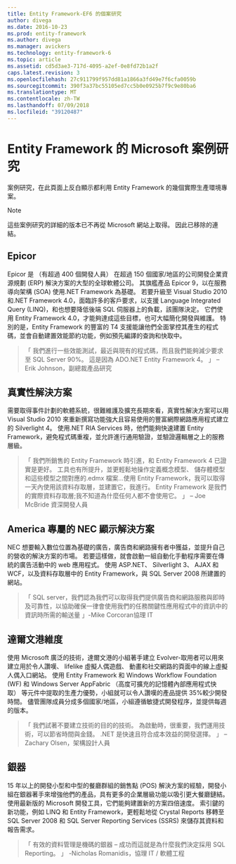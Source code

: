```yaml
---
title: Entity Framework-EF6 的個案研究
author: divega
ms.date: 2016-10-23
ms.prod: entity-framework
ms.author: divega
ms.manager: avickers
ms.technology: entity-framework-6
ms.topic: article
ms.assetid: cd5d3ae3-717d-4095-a2ef-0e8fd72b1a2f
caps.latest.revision: 3
ms.openlocfilehash: 27c911799f957dd81a1866a3fd49e7f6cfa0059b
ms.sourcegitcommit: 390f3a37bc55105ed7cc5b0e0925b7f9c9e80ba6
ms.translationtype: MT
ms.contentlocale: zh-TW
ms.lasthandoff: 07/09/2018
ms.locfileid: "39120487"
---
```

# <a name="microsoft-case-studies-for-entity-framework"></a>Entity Framework 的 Microsoft 案例研究
案例研究，在此頁面上反白顯示都利用 Entity Framework 的幾個實際生產環境專案。
> [!NOTE]
> 這些案例研究的詳細的版本已不再從 Microsoft 網站上取得。 因此已移除的連結。

## <a name="epicor"></a>Epicor
Epicor 是 （有超過 400 個開發人員） 在超過 150 個國家/地區的公司開發企業資源規劃 (ERP) 解決方案的大型的全球軟體公司。
其旗艦產品 Epicor 9，以在服務導向架構 (SOA) 使用.NET Framework 為基礎。
若要升級至 Visual Studio 2010 和.NET Framework 4.0，面臨許多的客戶要求，以支援 Language Integrated Query (LINQ)，和也想要降低後端 SQL 伺服器上的負載，該團隊決定。
它們使用 Entity Framework 4.0，才能夠達成這些目標，也可大幅簡化開發與維護。
特別的是，Entity Framework 的豐富的 T4 支援能讓他們全面掌控其產生的程式碼，並會自動建置效能節約功能，例如預先編譯的查詢和快取中。

> 「 我們進行一些效能測試，最近與現有的程式碼，而且我們能夠減少要求至 SQL Server 90%。
這是因為 ADO.NET Entity Framework 4。 」 – Erik Johnson，副總裁產品研究  

## <a name="veracity-solutions"></a>真實性解決方案
需要取得事件計劃的軟體系統，很難維護及擴充長期來看，真實性解決方案可以用 Visual Studio 2010 來重新撰寫功能強大且容易使用的豐富網際網路應用程式建立的 Silverlight 4。
使用.NET RIA Services 時，他們能夠快速建置 Entity Framework，避免程式碼重複，並允許進行通用驗證，並驗證邏輯層之上的服務層級。  

> 「 我們所銷售的 Entity Framework 時引進，和 Entity Framework 4 已證實是更好。
工具也有所提升，並更輕鬆地操作定義概念模型、 儲存體模型和這些模型之間對應的.edmx 檔案...使用 Entity Framework，我可以取得一天內使用該資料存取層，並建置它，我進行。
Entity Framework 是我們的實際資料存取層;我不知道為什麼任何人都不會使用它。 」 – Joe McBride 資深開發人員

## <a name="nec-display-solutions-of-america"></a>America 專屬的 NEC 顯示解決方案
NEC 想要輸入數位位置為基礎的廣告，廣告商和網路擁有者中獲益，並提升自己的營收的解決方案的市場。
若要這樣做，就會啟動一組自動化手動程序需要在傳統的廣告活動中的 web 應用程式。
使用 ASP.NET、 Silverlight 3、 AJAX 和 WCF，以及資料存取層中的 Entity Framework，與 SQL Server 2008 所建置的網站。

> 「 SQL server，我們認為我們可以取得我們提供廣告商和網路服務與即時及可靠性，以協助確保一律會使用我們的任務關鍵性應用程式中的資訊中的資訊時所需的輸送量 」-Mike Corcoran協理 IT

## <a name="darwin-dimensions"></a>達爾文港維度
使用 Microsoft 廣泛的技術，達爾文港的小組著手建立 Evolver-取用者可以用來建立用於令人讚嘆、 lifelike 虛擬人偶遊戲、 動畫和社交網路的頁面中的線上虛擬人偶入口網站。
使用 Entity Framework 和 Windows Workflow Foundation (WF) 和 Windows Server AppFabric （高度可擴充的記憶體內部應用程式快取） 等元件中提取的生產力優勢，小組就可以令人讚嘆的產品提供 35%較少開發時間。
儘管團隊成員分成多個國家/地區，小組遵循敏捷式開發程序，並提供每週的版本。

 > 「 我們試著不要建立技術的目的的技術。 為啟動時，很重要，我們運用技術，可以節省時間與金錢。
 .NET 是快速且符合成本效益的開發選擇。 」 – Zachary Olsen，架構設計人員  

## <a name="silverware"></a>銀器
15 年以上的開發小型和中型的餐廳群組的銷售點 (POS) 解決方案的經驗，開發小組在銀器著手來增強他們的產品，具有更多的企業層級功能以吸引更大餐廳鏈結。
使用最新版的 Microsoft 開發工具，它們能夠建置新的方案四倍速度。
索引鍵的新功能，例如 LINQ 和 Entity Framework，更輕鬆地從 Crystal Reports 移轉至 SQL Server 2008 和 SQL Server Reporting Services (SSRS) 來儲存其資料和報告需求。

> 「 有效的資料管理是機碼的銀器 – 成功而這就是為什麼我們決定採用 SQL Reporting。 」 -Nicholas Romanidis，協理 IT / 軟體工程
